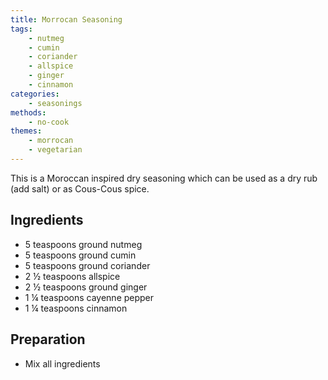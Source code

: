 ```yaml
---
title: Morrocan Seasoning
tags:
    - nutmeg
    - cumin
    - coriander
    - allspice
    - ginger
    - cinnamon
categories: 
    - seasonings
methods:
    - no-cook
themes:
    - morrocan
    - vegetarian
---
```


This is a Moroccan inspired dry seasoning which can be used as a dry rub
(add salt) or as Cous-Cous spice.

## Ingredients

-   5 teaspoons ground nutmeg
-   5 teaspoons ground cumin
-   5 teaspoons ground coriander
-   2 ½ teaspoons allspice
-   2 ½ teaspoons ground ginger
-   1 ¼ teaspoons cayenne pepper
-   1 ¼ teaspoons cinnamon

## Preparation

-   Mix all ingredients
